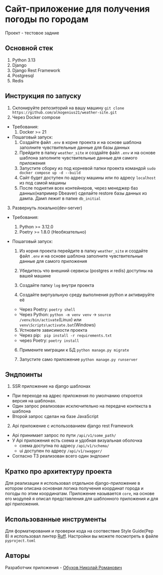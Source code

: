 
# Сайт-приложение для получения погоды по городам

Проект - тестовое задние

## Основной стек

1) Python 3.13
2) Django
3) Django Rest Framework
4) Postgresql
5) Redis

## Инструкция по запуску
1) Склонируйте репозиторий на вашу машину ```git clone https://github.com/alkogenius21/weather-site.git```
2) Через Docker compose
- Требования:
    1) Docker >= 21
- Пошаговый запуск:
    1) Создайте файл ```.env``` в корне проекта и на основе шаблона заполните чувствительные данные для базы данных
    2) Прейдите в папку ```weather_site``` и создайте файл ```.env``` и на основе шаблона заполните чувствительные данные для самого приложения
    3) Запустите сборку из под корневой папки проекта командой ```sudo docker compose up -d --build```
    4) Сайт будет доступен по адресу машины или по адресу ```localhost``` из под самой машины
    5) После поднятия всех контейнеров, через менеджер баз данных(например Dbeaver) сделайте restore базы данных из дампа. Дамп лежит в папке ```db_initial```
3) Развернуть локально(dev-server)
- Требования:
    1) Python >= 3.12.0
    2) Poetry >= 1.8.0 (Необязательно)
- Пошаговый запуск:
    1) Из корня проекта перейдите в папку ```weather_site``` и создайте файл ```.env``` и на основе шаблона заполните чувствительные данные для самого приложения

    2) Убедитесь что внешний сервисы (postgres и redis) доступны на вашей машине

    3) Создайте папку ```log``` внутри проекта

    4) Создайте виртуальную среду выполнения python и активируйте её
    - Через Poetry:
        ```poetry shell```
    - Через Python:
        ```python -m venv venv``` ->
        ```source /venv/bin/activate```(Linux) или ```venv\Scripts\activate.bat```(Windows)

    5) Устновите зависимости проекта
    - Через pip:
    ``` pip install -r requirements.txt```
    - через Poetry:
    ```poetry install```

    6) Примените миграции к БД
    ```python manage.py migrate```

    7) Запустите само приложение
    ```python manage.py runserver```
    
## Эндпоинты
1) SSR приложение на django шаблонах
- При переходе на адрес приложения по умолчанию откроется версия на шаблонах. 
- Один запрос реализован исключительно на передаче контекста в шаблона
- Второй запрос сделан на базе JavaScript
2) Api приложение с использованием django rest Framework
- Api принимает запрос по пути ```/api/v1/some_path/```
- У Api приложения есть схема и удобная визуальная оболочка
    - схема доступна по адресу ```/api/v1/schema/```
    - ui доступен по адресу ```/api/v1/swagger/```
- Согласно ТЗ реализован всего один эндпоинт

## Кратко про архитектуру проекта
Для реализации я использовал отдельное django-приложение в котором описана основная логика получения координат города и погоды по этим координатам. Приложение называется ```core```, на основе его модулей я описал представления для шаблонного приложения и для api приложения.

## Использованные инструменты
Для форматирования и проверки кода на соотвествие Style Guide(Pep 8) я использовал линтер [Ruff](https://docs.astral.sh/ruff/). Настройки вы можете посмотреть в файле ```pyproject.toml```

## Авторы
Разработчик приложения - [Обухов Николай Романович](https://t.me/a1kogenius)